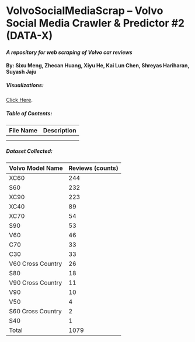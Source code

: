 # VolvoSocialMediaScrap – Volvo Social Media Crawler & Predictor #2 (DATA-X)
#### *A repository for web scraping of  Volvo car reviews* 

#### By: Sixu Meng, Zhecan Huang, Xiyu He, Kai Lun Chen, Shreyas Hariharan, Suyash Jaju




##### Visualizations: 
[Click Here](https://smeng3.github.io/VolvoSocialMediaScrap/).




##### Table of Contents: 
| File Name | Description |
| --- | ----------- |
| |  |
| | |




##### Dataset Collected:


| Volvo Model Name | Reviews (counts) |
| --- | ----------- |
|XC60|244|
|S60|232|
|XC90|223|
|XC40|89|
|XC70|54|
|S90|53|
|V60|46|
|C70|33|
|C30|33|
|V60 Cross Country|26|
|S80|18|
|V90 Cross Country|11|
|V90|10|
|V50|4|
|S60 Cross Country|2|
|S40|1|
|Total|1079|

